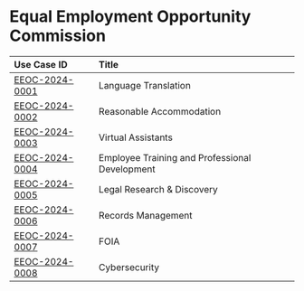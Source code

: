 # Equal Employment Opportunity Commission
| Use Case ID | Title |
|:----------- |:----- |
| [EEOC-2024-0001](<../individual/{use_case_ID}.md>) | Language Translation |
| [EEOC-2024-0002](<../individual/{use_case_ID}.md>) | Reasonable Accommodation |
| [EEOC-2024-0003](<../individual/{use_case_ID}.md>) | Virtual Assistants |
| [EEOC-2024-0004](<../individual/{use_case_ID}.md>) | Employee Training and Professional Development |
| [EEOC-2024-0005](<../individual/{use_case_ID}.md>) | Legal Research & Discovery |
| [EEOC-2024-0006](<../individual/{use_case_ID}.md>) | Records Management |
| [EEOC-2024-0007](<../individual/{use_case_ID}.md>) | FOIA |
| [EEOC-2024-0008](<../individual/{use_case_ID}.md>) | Cybersecurity |